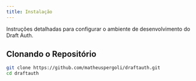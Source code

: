 ```yaml
---
title: Instalação
---
```


Instruções detalhadas para configurar o ambiente de desenvolvimento do Draft Auth.

## Clonando o Repositório

```bash
git clone https://github.com/matheuspergoli/draftauth.git
cd draftauth
```
